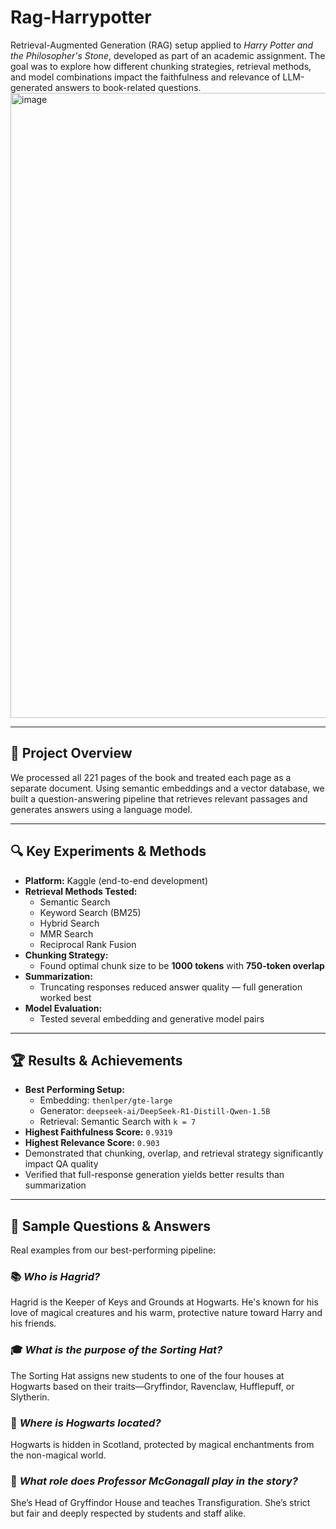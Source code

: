 # Rag-Harrypotter
Retrieval-Augmented Generation (RAG) setup applied to *Harry Potter and the Philosopher's Stone*, developed as part of an academic assignment. The goal was to explore how different chunking strategies, retrieval methods, and model combinations impact the faithfulness and relevance of LLM-generated answers to book-related questions. 
<img width="2000" height="1000" alt="image" src="https://github.com/user-attachments/assets/138e3feb-6c31-48ff-87c1-97929a94e5de" />


---

## 📖 Project Overview

We processed all 221 pages of the book and treated each page as a separate document. Using semantic embeddings and a vector database, we built a question-answering pipeline that retrieves relevant passages and generates answers using a language model.

---

## 🔍 Key Experiments & Methods

- **Platform:** Kaggle (end-to-end development)
- **Retrieval Methods Tested:**
  - Semantic Search
  - Keyword Search (BM25)
  - Hybrid Search
  - MMR Search
  - Reciprocal Rank Fusion
- **Chunking Strategy:**
  - Found optimal chunk size to be **1000 tokens** with **750-token overlap**
- **Summarization:**
  - Truncating responses reduced answer quality — full generation worked best
- **Model Evaluation:**
  - Tested several embedding and generative model pairs

---

## 🏆 Results & Achievements

- **Best Performing Setup:**
  - Embedding: `thenlper/gte-large`
  - Generator: `deepseek-ai/DeepSeek-R1-Distill-Qwen-1.5B`
  - Retrieval: Semantic Search with `k = 7`
- **Highest Faithfulness Score:** `0.9319`
- **Highest Relevance Score:** `0.903`
- Demonstrated that chunking, overlap, and retrieval strategy significantly impact QA quality
- Verified that full-response generation yields better results than summarization

---

## 🧪 Sample Questions & Answers

Real examples from our best-performing pipeline:

### 📚 *Who is Hagrid?*
Hagrid is the Keeper of Keys and Grounds at Hogwarts. He's known for his love of magical creatures and his warm, protective nature toward Harry and his friends.

### 🎓 *What is the purpose of the Sorting Hat?*
The Sorting Hat assigns new students to one of the four houses at Hogwarts based on their traits—Gryffindor, Ravenclaw, Hufflepuff, or Slytherin.

### 🏰 *Where is Hogwarts located?*
Hogwarts is hidden in Scotland, protected by magical enchantments from the non-magical world.

### 💼 *What role does Professor McGonagall play in the story?*
She’s Head of Gryffindor House and teaches Transfiguration. She’s strict but fair and deeply respected by students and staff alike.

